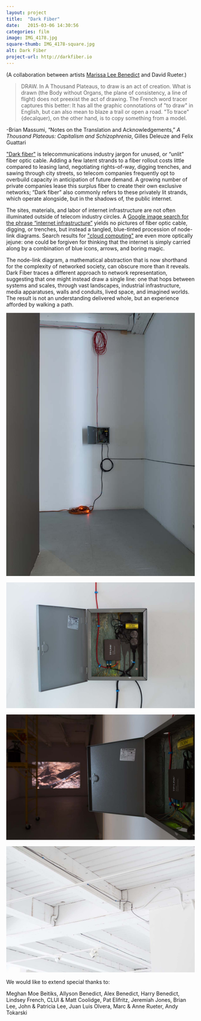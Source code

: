```yaml
---
layout: project
title:  "Dark Fiber"
date:   2015-03-06 14:30:56
categories: film
image: IMG_4178.jpg
square-thumb: IMG_4178-square.jpg
alt: Dark Fiber
project-url: http://darkfiber.io
---
```


(A collaboration between artists [Marissa Lee Benedict](http://marissaleebenedict.com) and David Rueter.) 

>DRAW. In A Thousand Plateaus, to draw is an act of creation. What is drawn (the Body without Organs, the plane of consistency, a line of flight) does not preexist the act of drawing. The French word tracer captures this better: It has all the graphic connotations of "to draw" in English, but can also mean to blaze a trail or open a road. "To trace" {decalquer), on the other hand, is to copy something from a model.

-Brian Massumi, “Notes on the Translation and Acknowledgements,” *A Thousand Plateaus: Capitalism and Schizophrenia*, Gilles Deleuze and Felix Guattari



["Dark fiber"](http://en.wikipedia.org/wiki/Dark_fibre) is telecommunications industry jargon for unused, or “unlit” fiber optic cable. Adding a few latent strands to a fiber rollout costs little compared to leasing land, negotiating rights-of-way, digging trenches, and sawing through city streets, so telecom companies frequently opt to overbuild capacity in anticipation of future demand. A growing number of private companies lease this surplus fiber to create their own exclusive networks; “Dark fiber” also commonly refers to these privately lit strands, which operate alongside, but in the shadows of, the public internet.

The sites, materials, and labor of internet infrastructure are not often illuminated outside of telecom industry circles. A [Google image search for the phrase “internet infrastructure”](https://www.google.com/search?site=imghp&tbm=isch&source=hp&q=internet+infrastructure&oq=internet+infrastructure) yields no pictures of fiber optic cable, digging, or trenches, but instead a tangled, blue-tinted procession of node-link diagrams. Search results for ["cloud computing"](https://www.google.com/search?site=imghp&tbm=isch&source=hp&q=internet+infrastructure&oq=cloud+computing) are even more optically jejune: one could be forgiven for thinking that the internet is simply carried along by a combination of blue icons, arrows, and boring magic.

The node-link diagram, a mathematical abstraction that is now shorthand for the complexity of networked society, can obscure more than it reveals. Dark Fiber traces a different approach to network representation, suggesting that one might instead draw a single line: one that hops between systems and scales, through vast landscapes, industrial infrastructure, media apparatuses, walls and conduits, lived space, and imagined worlds. The result is not an understanding delivered whole, but an experience afforded by walking a path.


![Cert](/img/large/IMG_4106.jpg)

![Cert](/img/large/IMG_4123.jpg)

![Cert](/img/large/IMG_4150.jpg)

![Cert](/img/large/IMG_4257.jpg)


We would like to extend special thanks to:

Meghan Moe Beitiks, Allyson Benedict, Alex Benedict, Harry Benedict, Lindsey French, CLUI & Matt Coolidge, Pat Elifritz, Jeremiah Jones, Brian Lee, John & Patricia Lee, Juan Luis Olvera, Marc & Anne Rueter, Andy Tokarski	

